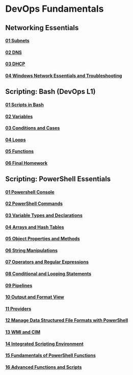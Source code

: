 # DevOps Fundamentals
## Networking Essentials
#### [01 Subnets](https://github.com/MikeBakinovski/DevOps_Fundamentals/blob/main/01%20Networking%20Essentials/01%20Subnets/README.md)</br>
#### [02 DNS](https://github.com/MikeBakinovski/DevOps_Fundamentals/blob/main/01%20Networking%20Essentials/02%20DNS/README.md)</br>
#### [03 DHCP](https://github.com/MikeBakinovski/DevOps_Fundamentals/blob/main/01%20Networking%20Essentials/03%20DHCP/README.md)</br>
#### [04 Windows Network Essentials and Troubleshooting](https://github.com/MikeBakinovski/DevOps_Fundamentals/blob/main/01%20Networking%20Essentials/04%20Windows%20Network%20Essentials%20and%20Troubleshooting/README.md)</br>
## Scripting: Bash (DevOps L1)
#### [01 Scripts in Bash](https://github.com/MikeBakinovski/DevOps_Fundamentals/blob/main/02%20Scripting%20Bash%20DevOps%20L1/01%20Scripts%20in%20Bash/README.md)</br>
#### [02 Variables](https://github.com/MikeBakinovski/DevOps_Fundamentals/blob/main/02%20Scripting%20Bash%20DevOps%20L1/02%20Variables/README.md)</br>
#### [03 Conditions and Cases](https://github.com/MikeBakinovski/DevOps_Fundamentals/blob/main/02%20Scripting%20Bash%20DevOps%20L1/03%20Conditions%20and%20Cases/README.md)</br>
#### [04 Loops](https://github.com/MikeBakinovski/DevOps_Fundamentals/blob/main/02%20Scripting%20Bash%20DevOps%20L1/04%20Loops/README.md)</br>
#### [05 Functions](https://github.com/MikeBakinovski/DevOps_Fundamentals/blob/main/02%20Scripting%20Bash%20DevOps%20L1/05%20Functions/README.md)</br>
#### [06 Final Homework](https://github.com/MikeBakinovski/DevOps_Fundamentals/blob/main/02%20Scripting%20Bash%20DevOps%20L1/06%20Final%20Homework/README.md)</br>

## Scripting: PowerShell Essentials
#### [01 Powershell Console]()</br>
#### [02 PowerShell Commands]()</br>
#### [03 Variable Types and Declarations]()</br>
#### [04 Arrays and Hash Tables]()</br>
#### [05 Object Properties and Methods]()</br>
#### [06 String Manipulations]()</br>
#### [07 Operators and Regular Expressions]()</br>
#### [08 Conditional and Looping Statements]()</br>
#### [09 Pipelines]()</br>
#### [10 Output and Format View]()</br>
#### [11 Providers]()</br>
#### [12 Manage Data Structured File Formats with PowerShell]()</br>
#### [13 WMI and CIM]()</br>
#### [14 Integrated Scripting Environment]()</br>
#### [15 Fundamentals of PowerShell Functions]()</br>
#### [16 Advanced Functions and Scripts]()</br>
